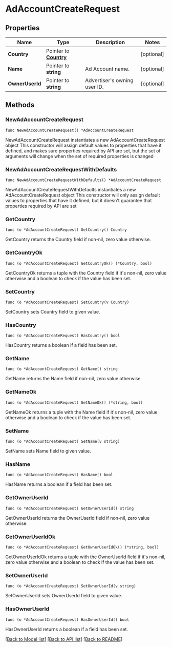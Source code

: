 # AdAccountCreateRequest

## Properties

Name | Type | Description | Notes
------------ | ------------- | ------------- | -------------
**Country** | Pointer to [**Country**](Country.md) |  | [optional] 
**Name** | Pointer to **string** | Ad Account name. | [optional] 
**OwnerUserId** | Pointer to **string** | Advertiser&#39;s owning user ID. | [optional] 

## Methods

### NewAdAccountCreateRequest

`func NewAdAccountCreateRequest() *AdAccountCreateRequest`

NewAdAccountCreateRequest instantiates a new AdAccountCreateRequest object
This constructor will assign default values to properties that have it defined,
and makes sure properties required by API are set, but the set of arguments
will change when the set of required properties is changed

### NewAdAccountCreateRequestWithDefaults

`func NewAdAccountCreateRequestWithDefaults() *AdAccountCreateRequest`

NewAdAccountCreateRequestWithDefaults instantiates a new AdAccountCreateRequest object
This constructor will only assign default values to properties that have it defined,
but it doesn't guarantee that properties required by API are set

### GetCountry

`func (o *AdAccountCreateRequest) GetCountry() Country`

GetCountry returns the Country field if non-nil, zero value otherwise.

### GetCountryOk

`func (o *AdAccountCreateRequest) GetCountryOk() (*Country, bool)`

GetCountryOk returns a tuple with the Country field if it's non-nil, zero value otherwise
and a boolean to check if the value has been set.

### SetCountry

`func (o *AdAccountCreateRequest) SetCountry(v Country)`

SetCountry sets Country field to given value.

### HasCountry

`func (o *AdAccountCreateRequest) HasCountry() bool`

HasCountry returns a boolean if a field has been set.

### GetName

`func (o *AdAccountCreateRequest) GetName() string`

GetName returns the Name field if non-nil, zero value otherwise.

### GetNameOk

`func (o *AdAccountCreateRequest) GetNameOk() (*string, bool)`

GetNameOk returns a tuple with the Name field if it's non-nil, zero value otherwise
and a boolean to check if the value has been set.

### SetName

`func (o *AdAccountCreateRequest) SetName(v string)`

SetName sets Name field to given value.

### HasName

`func (o *AdAccountCreateRequest) HasName() bool`

HasName returns a boolean if a field has been set.

### GetOwnerUserId

`func (o *AdAccountCreateRequest) GetOwnerUserId() string`

GetOwnerUserId returns the OwnerUserId field if non-nil, zero value otherwise.

### GetOwnerUserIdOk

`func (o *AdAccountCreateRequest) GetOwnerUserIdOk() (*string, bool)`

GetOwnerUserIdOk returns a tuple with the OwnerUserId field if it's non-nil, zero value otherwise
and a boolean to check if the value has been set.

### SetOwnerUserId

`func (o *AdAccountCreateRequest) SetOwnerUserId(v string)`

SetOwnerUserId sets OwnerUserId field to given value.

### HasOwnerUserId

`func (o *AdAccountCreateRequest) HasOwnerUserId() bool`

HasOwnerUserId returns a boolean if a field has been set.


[[Back to Model list]](../README.md#documentation-for-models) [[Back to API list]](../README.md#documentation-for-api-endpoints) [[Back to README]](../README.md)


